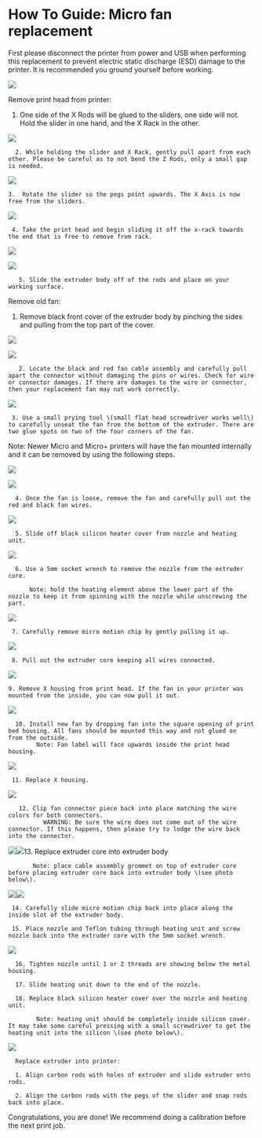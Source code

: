 # How To Guide: Micro fan replacement

First please disconnect the printer from power and USB when performing this replacement to prevent electric static discharge \(ESD\) damage to the printer. It is recommended you ground yourself before working. 

![](http://m3dhelp.com/support/assets/img_5570cad75255d.png)

Remove print head from printer:

1. One side of the X Rods will be glued to the sliders, one side will not. Hold the slider in one hand, and the X Rack in the other.

![](http://m3dhelp.com/support/assets/img_5570cbdf1efdc.png)

      2. While holding the slider and X Rack, gently pull apart from each other. Please be careful as to not bend the Z Rods, only a small gap is needed.

![](https://printm3d.com/solutions/assets/img_5571bd22c1969.png)

    3.  Rotate the slider so the pegs point upwards. The X Axis is now free from the sliders.

![](https://printm3d.com/solutions/assets/img_5571bd3f5d6a0.png)

     4. Take the print head and begin sliding it off the x-rack towards the end that is free to remove from rack.

![](https://printm3d.com/solutions/assets/img_557073139a9ee.png)

![](https://printm3d.com/solutions/assets/img_5570734bba82f.png)

       5. Slide the extruder body off of the rods and place on your working surface.

Remove old fan:

1. Remove black front cover of the extruder body by pinching the sides and pulling from the top part of the cover.

![](http://m3dhelp.com/support/assets/img_55760b6c8f1d8.png)

![](http://m3dhelp.com/support/assets/img_55760b8177b94.png)

       2. Locate the black and red fan cable assembly and carefully pull apart the connector without damaging the pins or wires. Check for wire or connector damages. If there are damages to the wire or connector, then your replacement fan may not work correctly.

![](https://printm3d.com/solutions/assets/img_557077f5cda5a.png)

     3. Use a small prying tool \(small flat head screwdriver works well\) to carefully unseat the fan from the bottom of the extruder. There are two glue spots on two of the four corners of the fan. 

Note: Newer Micro and Micro+ printers will have the fan mounted internally and it can be removed by using the following steps.

![](https://printm3d.com/solutions/assets/img_557078a1809e6.png)

![](https://printm3d.com/solutions/assets/img_557078d450fe4.png)

      4. Once the fan is loose, remove the fan and carefully pull out the red and black fan wires.

![](https://printm3d.com/solutions/assets/img_55707a69534f9.png)

      5. Slide off black silicon heater cover from nozzle and heating unit.

![](http://m3dhelp.com/support/assets/img_55760ba2e5691.png)

      6. Use a 5mm socket wrench to remove the nozzle from the extruder core.

          Note: hold the heating element above the lower part of the nozzle to keep it from spinning with the nozzle while unscrewing the part. 

![](http://m3dhelp.com/support/assets/img_55760bd073c91.png)

     7. Carefully remove micro motion chip by gently pulling it up.

![](http://m3dhelp.com/support/assets/img_55760bee31b27.png)

     8. Pull out the extruder core keeping all wires connected.

![](http://m3dhelp.com/support/assets/img_55760c0a05c66.png)

    9. Remove X housing from print head. If the fan in your printer was mounted from the inside, you can now pull it out. 

![](https://printm3d.com/solutions/assets/img_5639138236824.png)

      10. Install new fan by dropping fan into the square opening of print bed housing. All fans should be mounted this way and not glued on                    from the outside.  
            Note: Fan label will face upwards inside the print head housing.

![](https://printm3d.com/solutions/assets/img_563913a514317.png)

     11. Replace X housing.

![](https://printm3d.com/solutions/assets/img_563913c4b7e2c.png)

       12. Clip fan connector piece back into place matching the wire colors for both connectors.  
              WARNING: Be sure the wire does not come out of the wire connector. If this happens, then please try to lodge the wire back into the connector.

 ![](https://printm3d.com/solutions/assets/img_5571d4a13572c.png)![](https://printm3d.com/solutions/assets/img_5571d4d93cb51.png)13. Replace extruder core into extruder body

           Note: place cable assembly grommet on top of extruder core before placing extruder core back into extruder body \(see photo below\).

![](http://m3dhelp.com/support/assets/img_55760c3ec82a1.png)![](https://printm3d.com/solutions/assets/img_563914027fef8.png)

     14. Carefully slide micro motion chip back into place along the inside slot of the extruder body.

     15. Place nozzle and Teflon tubing through heating unit and screw nozzle back into the extruder core with the 5mm socket wrench.

![](http://m3dhelp.com/support/assets/img_55760c5adeadb.png)

      16. Tighten nozzle until 1 or 2 threads are showing below the metal housing.

      17. Slide heating unit down to the end of the nozzle.

      18. Replace black silicon heater cover over the nozzle and heating unit.

            Note: heating unit should be completely inside silicon cover. It may take some careful pressing with a small screwdriver to get the                      heating unit into the silicon \(see photo below\).

![](http://m3dhelp.com/support/assets/img_55760c77540c2.png)

      Replace extruder into printer:

      1. Align carbon rods with holes of extruder and slide extruder onto rods.

      2. Align the carbon rods with the pegs of the slider and snap rods back into place.

Congratulations, you are done! We recommend doing a calibration before the next print job.

